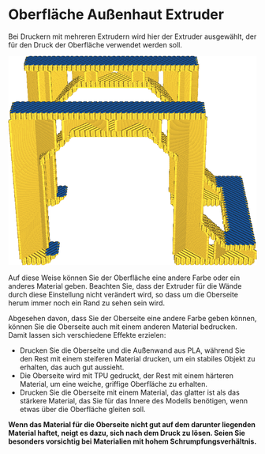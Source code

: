 Oberfläche Außenhaut Extruder
====
Bei Druckern mit mehreren Extrudern wird hier der Extruder ausgewählt, der für den Druck der Oberfläche verwendet werden soll.

<!--screenshot {
"image_path": "roofing_extruder_nr.png",
"models": [
    {
        "script": "question_stick_clip.scad",
        "transformation": ["scale(0.5)"]
    }
],
"camera_position": [0, -90, 60],
"settings": {
    "wall_line_count": 0,
    "skin_outline_count": 0,
    "roofing_layer_count": 1,
    "roofing_extruder_nr": 1
},
"colour_scheme": "material_colour",
"colours": 32
}-->
![Dieses Modell wird nur mit den obersten Schichten in einer anderen Farbe gedruckt](../images/roofing_extruder_nr.png)

Auf diese Weise können Sie der Oberfläche eine andere Farbe oder ein anderes Material geben. Beachten Sie, dass der Extruder für die Wände durch diese Einstellung nicht verändert wird, so dass um die Oberseite herum immer noch ein Rand zu sehen sein wird.

Abgesehen davon, dass Sie der Oberseite eine andere Farbe geben können, können Sie die Oberseite auch mit einem anderen Material bedrucken. Damit lassen sich verschiedene Effekte erzielen:
* Drucken Sie die Oberseite und die Außenwand aus PLA, während Sie den Rest mit einem steiferen Material drucken, um ein stabiles Objekt zu erhalten, das auch gut aussieht.
* Die Oberseite wird mit TPU gedruckt, der Rest mit einem härteren Material, um eine weiche, griffige Oberfläche zu erhalten.
* Drucken Sie die Oberseite mit einem Material, das glatter ist als das stärkere Material, das Sie für das Innere des Modells benötigen, wenn etwas über die Oberfläche gleiten soll.

**Wenn das Material für die Oberseite nicht gut auf dem darunter liegenden Material haftet, neigt es dazu, sich nach dem Druck zu lösen. Seien Sie besonders vorsichtig bei Materialien mit hohem Schrumpfungsverhältnis.**